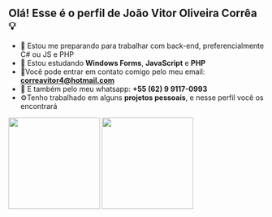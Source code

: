 ## Olá! Esse é o perfil de **João Vitor Oliveira Corrêa** 💡
- 💽 Estou me preparando para trabalhar com back-end, preferencialmente C# ou JS e PHP
- 🌱 Estou estudando **Windows Forms**, **JavaScript** e **PHP**
- 📧Você pode entrar em contato comigo pelo meu email: **correavitor4@hotmail.com**
- 💬 E também pelo meu whatsapp: **+55 (62) 9 9117-0993**
- ⚙️Tenho trabalhado em alguns **projetos pessoais**, e nesse perfil você os encontrará


<div>
  
  <img  height="180em" src="https://github-readme-stats.vercel.app/api?username=correavitor4&count_private=true&show_icons=true&theme=default&hide_title=false"/>
  <img  height="180em" src="https://github-readme-stats.vercel.app/api/top-langs/?username=correavitor4&layout=compact&hide_title=true&langs_count=8&exclude_repo=github-readme-stats,anuraghazra.github.io"/>
</div>




<!--
**correavitor4/correavitor4** is a ✨ _special_ ✨ repository because its `README.md` (this file) appears on your GitHub profile.

Here are some ideas to get you started:

- 🔭 Estou me preparando para trabalhar com back-end, preferencialmente C# ou JS e PHP
- 🌱 I’m currently learning ...
- 👯 I’m looking to collaborate on ...
- 🤔 I’m looking for help with ...
- 💬 Ask me about ...
- 📫 How to reach me: ...
- 😄 Pronouns: ...
- ⚡ Fun fact: ...
-->
